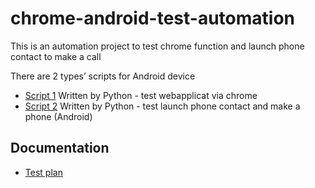 # chrome-android-test-automation
This is an automation project to test chrome function and launch phone contact to make a call

There are 2 types’ scripts for Android device
  - [Script 1](src/TestScript_1.py) Written by Python - test webapplicat via chrome 
  - [Script 2](src/TestScript_Phone.py) Written by Python - test launch phone contact and make a phone (Android)


## Documentation
- [Test plan](doc/test-plan.md)
